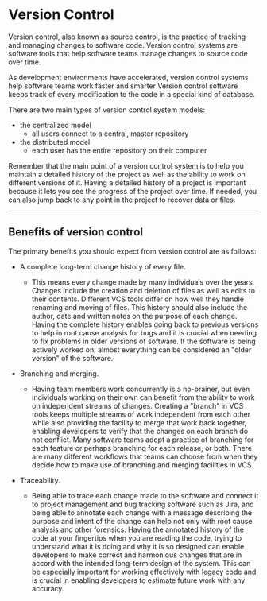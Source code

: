 # Version Control

Version control, also known as source control, is the practice of tracking and managing changes to software code. 
Version control systems are software tools that help software teams manage changes to source code over time.

As development environments have accelerated, version control systems help software teams work faster and smarter
Version control software keeps track of every modification to the code in a special kind of database. 

There are two main types of version control system models:
- the centralized model 
    - all users connect to a central, master repository
- the distributed model 
    - each user has the entire repository on their computer

Remember that the main point of a version control system is to help you maintain a detailed history of the project as well 
as the ability to work on different versions of it. 
Having a detailed history of a project is important because it lets you see the progress of the project over time. 
If needed, you can also jump back to any point in the project to recover data or files.

---

## Benefits of version control

The primary benefits you should expect from version control are as follows:

- A complete long-term change history of every file. 
  - This means every change made by many individuals over the years. 
    Changes include the creation and deletion of files as well as edits to their contents. 
    Different VCS tools differ on how well they handle renaming and moving of files. 
    This history should also include the author, date and written notes on the purpose of each change. 
    Having the complete history enables going back to previous versions to help in root cause analysis for bugs and it is crucial when needing to fix problems in older versions of software. 
    If the software is being actively worked on, almost everything can be considered an "older version" of the software.

- Branching and merging. 
  - Having team members work concurrently is a no-brainer, but even individuals working on their own can benefit from the ability to work on independent streams of changes. 
    Creating a "branch" in VCS tools keeps multiple streams of work independent from each other while also providing the facility to merge that work back together,
    enabling developers to verify that the changes on each branch do not conflict.
    Many software teams adopt a practice of branching for each feature or perhaps branching for each release, or both.
    There are many different workflows that teams can choose from when they decide how to make use of branching and merging facilities in VCS.

- Traceability. 
  - Being able to trace each change made to the software and connect it to project management and bug tracking software such as Jira, 
    and being able to annotate each change with a message describing the purpose and intent of the change can help not only with root cause analysis and other forensics. 
    Having the annotated history of the code at your fingertips when you are reading the code, 
    trying to understand what it is doing and why it is so designed can enable developers to make correct and harmonious changes that are in accord with the intended long-term design of the system. 
    This can be especially important for working effectively with legacy code and is crucial in enabling developers to estimate future work with any accuracy.


